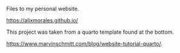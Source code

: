 Files to my personal website.

<https://alixmorales.github.io/>


This project was taken from a quarto template found at the bottom.

<https://www.marvinschmitt.com/blog/website-tutorial-quarto/>.
